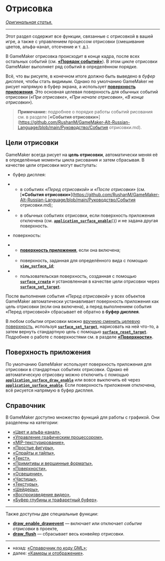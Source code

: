 # Отрисовка

[*Оригинальная статья.*](https://manual.gamemaker.io/beta/en/index.htm#t=GameMaker_Language%2FGML_Reference%2FDrawing%2FDrawing.htm)

---

Этот раздел содержит все функции, связанные с отрисовкой в вашей игре, а также с управлением процессом отрисовки (смешивание цветов, альфа-канал, отсечение и т. д.).

В GameMaker отрисовка происходит в конце кадра, после всех остальных событий (см. [**«Порядок событий»**](https://manual.gamemaker.io/beta/en/The_Asset_Editors/Object_Properties/Event_Order.htm)). В этом цикле отрисовки GameMaker выполняет ряд событий в определённом порядке.

Всё, что вы рисуете, в конечном итоге должно быть выведено в *буфер дисплея*, чтобы стать видимым. Однако по умолчанию GameMaker не рисует напрямую в буфер экрана, а использует [**поверхность приложения**](https://github.com/RushanM/GameMaker-Alt-Russian-Language/blob/main/Руководство/Поверхности.md#поверхность-приложения). Это основная целевая поверхность для обычных событий отрисовки (*«При отрисовке»*, *«При начале отрисовки»*, *«В конце отрисовки»*).

> **Примечание:** подробнее о порядке работы событий рисования см. в разделе [**«События отрисовки»**](https://github.com/RushanM/GameMaker-Alt-Russian-Language/blob/main/Руководство/События отрисовки.md).

## Цели отрисовки

GameMaker всегда рисует на **цель отрисовки**, автоматически меняя её в определённые моменты цикла рисования и затем сбрасывая. В качестве цели отрисовки могут выступать:

* буфер дисплея:
* * в событиях *«Перед отрисовкой»* и *«После отрисовки»* (см. [**«События отрисовки»**](https://github.com/RushanM/GameMaker-Alt-Russian-Language/blob/main/Руководство/События отрисовки.md);
* * в обычных событиях отрисовки, если поверхность приложения отключена (см. [**`application_surface_enable()`**](https://manual.gamemaker.io/beta/en/GameMaker_Language/GML_Reference/Drawing/Surfaces/application_surface_enable.htm)) и не задана другая поверхность.

* поверхность:
* * [**поверхность приложения**](https://manual.gamemaker.io/beta/en/GameMaker_Language/GML_Reference/Drawing/Surfaces/Surfaces.htm#application_surface), если она включена;
* * поверхность, заданная для определённого вида с помощью [**`view_surface_id`**](https://manual.gamemaker.io/beta/en/GameMaker_Language/GML_Reference/Cameras_And_Display/Cameras_And_Viewports/view_surface_id.htm);
* * пользовательская поверхность, созданная с помощью [**`surface_create`**](https://manual.gamemaker.io/beta/en/GameMaker_Language/GML_Reference/Drawing/Surfaces/surface_create.htm) и установленная в качестве цели отрисовки через [**`surface_set_target`**](https://manual.gamemaker.io/beta/en/GameMaker_Language/GML_Reference/Drawing/Surfaces/surface_set_target.htm).

После выполнения события *«Перед отрисовкой»* у всех объектов GameMaker автоматически устанавливает поверхность приложения как цель отрисовки (если она включена), а перед выполнением события «Перед отрисовкой» сбрасывает её обратно в **буфер дисплея**.

В любом событии отрисовки можно [вручную сменить целевую поверхность](https://manual.gamemaker.io/beta/en/GameMaker_Language/GML_Reference/Drawing/Surfaces/surface_create.htm), используя [**`surface_set_target`**](https://manual.gamemaker.io/beta/en/GameMaker_Language/GML_Reference/Drawing/Surfaces/surface_set_target.htm), нарисовать на ней что-то, а затем вернуть стандартную цель с помощью [**`surface_reset_target`**](https://manual.gamemaker.io/beta/en/GameMaker_Language/GML_Reference/Drawing/Surfaces/surface_reset_target.htm). Подробнее о работе с поверхностями см. в разделе [**«Поверхности»**](https://github.com/RushanM/GameMaker-Alt-Russian-Language/blob/main/Руководство/Поверхности.md).

## Поверхность приложения

По умолчанию GameMaker использует поверхность приложения для отрисовки в стандартных событиях отрисовки. Однако её автоматическую отрисовку можно отключить с помощью [**`application_surface_draw_enable`**](https://manual.gamemaker.io/beta/en/GameMaker_Language/GML_Reference/Drawing/Surfaces/application_surface_draw_enable.htm) или вовсе выключить её через [**`application_surface_enable`**](https://manual.gamemaker.io/beta/en/GameMaker_Language/GML_Reference/Drawing/Surfaces/application_surface_enable.htm). Если поверхность приложения отключена, всё рисуется напрямую в буфер дисплея.

## Справочник

В GameMaker доступно множество функций для работы с графикой. Они разделены на категории:

* [«Цвет и альфа-канал»](https://manual.gamemaker.io/beta/en/GameMaker_Language/GML_Reference/Drawing/Colour_And_Alpha/Colour_And_Alpha.htm),
* [«Управление графическим процессором»](https://manual.gamemaker.io/beta/en/GameMaker_Language/GML_Reference/Drawing/GPU_Control/GPU_Control.htm),
* [«MIP-текстурирование»](https://manual.gamemaker.io/beta/en/GameMaker_Language/GML_Reference/Drawing/Mipmapping/Mipmapping.htm),
* [«Простые фигуры»](https://manual.gamemaker.io/beta/en/GameMaker_Language/GML_Reference/Drawing/Basic_Forms/Basic_Forms.htm),
* [«Спрайты и тайлы»](https://manual.gamemaker.io/beta/en/GameMaker_Language/GML_Reference/Drawing/Sprites_And_Tiles/Sprites_And_Tiles.htm),
* [«Текст»](https://manual.gamemaker.io/beta/en/GameMaker_Language/GML_Reference/Drawing/Text/Text.htm),
* [«Примитивы и вершинные форматы»](https://manual.gamemaker.io/beta/en/GameMaker_Language/GML_Reference/Drawing/Primitives/Primitives_And_Vertex_Formats.htm),
* [«Поверхности»](https://github.com/RushanM/GameMaker-Alt-Russian-Language/blob/main/Руководство/Поверхности.md),
* [«Освещение»](https://manual.gamemaker.io/beta/en/GameMaker_Language/GML_Reference/Drawing/Lighting/Lighting.htm),
* [«Частицы»](https://manual.gamemaker.io/beta/en/GameMaker_Language/GML_Reference/Drawing/Particles/Particles.htm),
* [«Текстуры»](https://manual.gamemaker.io/beta/en/GameMaker_Language/GML_Reference/Drawing/Textures/Textures.htm),
* [«Шейдеры»](https://manual.gamemaker.io/beta/en/GameMaker_Language/GML_Reference/Asset_Management/Shaders/Shaders.htm),
* [«Воспроизведение видео»](https://manual.gamemaker.io/beta/en/GameMaker_Language/GML_Reference/Drawing/Videos/Videos.htm#h1),
* [«Буфер глубины и трафаретный буфер»](https://manual.gamemaker.io/beta/en/GameMaker_Language/GML_Reference/Drawing/Depth_And_Stencil_Buffer/The_Depth_And_Stencil_Buffer.htm).

---

Также доступны две специальные функции:

* [**draw_enable_drawevent**](https://manual.gamemaker.io/beta/en/GameMaker_Language/GML_Reference/Drawing/draw_enable_drawevent.htm) — включает или отключает *событие отрисовки* в проекте,
* [**draw_flush**](https://manual.gamemaker.io/beta/en/GameMaker_Language/GML_Reference/Drawing/draw_flush.htm) — сбрасывает весь конвейер отрисовки.

---

* назад: [«Справочник по коду GML»](https://manual.gamemaker.io/beta/en/GameMaker_Language/GML_Reference/GML_Reference.htm);
* далее: [«Камеры и отображение»](https://manual.gamemaker.io/beta/en/GameMaker_Language/GML_Reference/Cameras_And_Display/Cameras_And_Display.htm).
